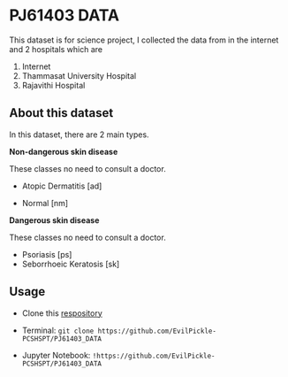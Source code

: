 # PJ61403 DATA
This dataset is for science project, I collected the data from in the internet and 2 hospitals which are
 1. Internet
 2. Thammasat University Hospital
 3. Rajavithi Hospital

## About this dataset

In this dataset, there are 2 main types.

**Non-dangerous skin disease**

These classes no need to consult a doctor.
- Atopic Dermatitis [ad]

- Normal [nm]


**Dangerous skin disease**

These classes no need to consult a doctor.

* Psoriasis [ps]
* Seborrhoeic Keratosis [sk]

## Usage
* Clone this [respository](https://github.com/EvilPickle-PCSHSPT/PJ61403_DATA)

* Terminal: `git clone https://github.com/EvilPickle-PCSHSPT/PJ61403_DATA`

* Jupyter Notebook: `!https://github.com/EvilPickle-PCSHSPT/PJ61403_DATA`


